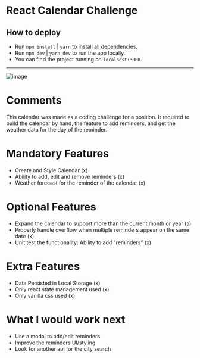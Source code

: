 # React Calendar Challenge

## How to deploy

- Run `npm install` | `yarn` to install all dependencies.
- Run `npm dev` | `yarn dev` to run the app locally.
- You can find the project running on `localhost:3000`.

---

![image](https://user-images.githubusercontent.com/47458202/176756674-b8b27324-0cd7-4316-8e44-1f44bc16dd3a.png)

# Comments

This calendar was made as a coding challenge for a position. It required to build the calendar by hand, the feature to add reminders, and get the weather data for the day of the reminder.

# Mandatory Features

- Create and Style Calendar (x)
- Ability to add, edit and remove reminders (x)
- Weather forecast for the reminder of the calendar (x)

# Optional Features

- Expand the calendar to support more than the current month or year (x)
- Properly handle overflow when multiple reminders appear on the same date (x)
- Unit test the functionality: Ability to add "reminders" (x)

# Extra Features

- Data Persisted in Local Storage (x)
- Only react state management used (x)
- Only vanilla css used (x)

# What I would work next

- Use a modal to add/edit reminders
- Improve the reminders UI/styling
- Look for another api for the city search

